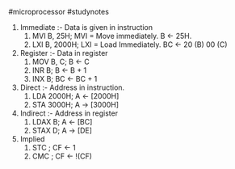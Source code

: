 #microprocessor #studynotes 
1. Immediate :- Data is given in instruction
	1. MVI B, 25H;   MVI = Move immediately. B <- 25H.
	2. LXI B, 2000H;   LXI = Load Immediately. BC <- 20 (B) 00 (C) 
2. Register :- Data in register
	1. MOV B, C;   B <- C
	2. INR B;    B <- B + 1
	3. INX B;   BC <- BC + 1
3. Direct :- Address in instruction.
	1. LDA 2000H;   A <- [2000H]
	2. STA 3000H;   A -> [3000H]
4. Indirect :- Address in register
	1. LDAX B;   A <- [BC]
	2. STAX D;   A -> [DE]
5. Implied
	1. STC ;   CF <- 1
	2. CMC ;   CF <- !(CF)